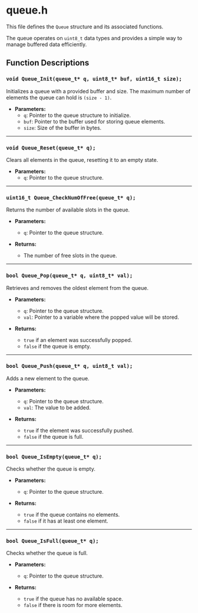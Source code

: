 # queue.h

This file defines the `Queue` structure and its associated functions.

The queue operates on `uint8_t` data types and provides a simple way to manage buffered data efficiently.

## Function Descriptions

### `void Queue_Init(queue_t* q, uint8_t* buf, uint16_t size);`

Initializes a queue with a provided buffer and size. The maximum number of elements the queue can hold is `(size - 1)`.

- **Parameters:**
  - `q`: Pointer to the queue structure to initialize.
  - `buf`: Pointer to the buffer used for storing queue elements.
  - `size`: Size of the buffer in bytes.

---

### `void Queue_Reset(queue_t* q);`

Clears all elements in the queue, resetting it to an empty state.

- **Parameters:**
  - `q`: Pointer to the queue structure.

---

### `uint16_t Queue_CheckNumOfFree(queue_t* q);`

Returns the number of available slots in the queue.

- **Parameters:**
  - `q`: Pointer to the queue structure.

- **Returns:**
  - The number of free slots in the queue.

---

### `bool Queue_Pop(queue_t* q, uint8_t* val);`

Retrieves and removes the oldest element from the queue.

- **Parameters:**
  - `q`: Pointer to the queue structure.
  - `val`: Pointer to a variable where the popped value will be stored.

- **Returns:**
  - `true` if an element was successfully popped.
  - `false` if the queue is empty.

---

### `bool Queue_Push(queue_t* q, uint8_t val);`

Adds a new element to the queue.

- **Parameters:**
  - `q`: Pointer to the queue structure.
  - `val`: The value to be added.

- **Returns:**
  - `true` if the element was successfully pushed.
  - `false` if the queue is full.

---

### `bool Queue_IsEmpty(queue_t* q);`

Checks whether the queue is empty.

- **Parameters:**
  - `q`: Pointer to the queue structure.

- **Returns:**
  - `true` if the queue contains no elements.
  - `false` if it has at least one element.

---

### `bool Queue_IsFull(queue_t* q);`

Checks whether the queue is full.

- **Parameters:**
  - `q`: Pointer to the queue structure.

- **Returns:**
  - `true` if the queue has no available space.
  - `false` if there is room for more elements.
